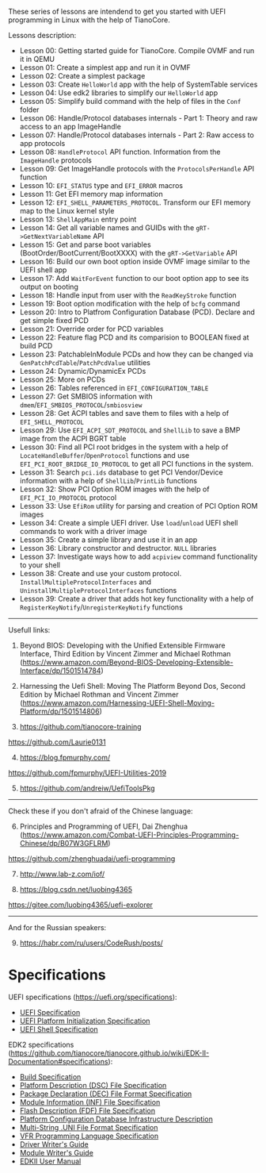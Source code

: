 These series of lessons are intendend to get you started with UEFI programming in Linux with the help of TianoCore.

Lessons description:

- Lesson 00: Getting started guide for TianoCore. Compile OVMF and run it in QEMU
- Lesson 01: Create a simplest app and run it in OVMF
- Lesson 02: Create a simplest package
- Lesson 03: Create `HelloWorld` app with the help of SystemTable services
- Lesson 04: Use edk2 libraries to simplify our `HelloWorld` app
- Lesson 05: Simplify build command with the help of files in the `Conf` folder
- Lesson 06: Handle/Protocol databases internals - Part 1: Theory and raw access to an app ImageHandle
- Lesson 07: Handle/Protocol databases internals - Part 2: Raw access to app protocols
- Lesson 08: `HandleProtocol` API function. Information from the `ImageHandle` protocols
- Lesson 09: Get ImageHandle protocols with the `ProtocolsPerHandle` API function
- Lesson 10: `EFI_STATUS` type and `EFI_ERROR` macros
- Lesson 11: Get EFI memory map information
- Lesson 12: `EFI_SHELL_PARAMETERS_PROTOCOL`. Transform our EFI memory map to the Linux kernel style
- Lesson 13: `ShellAppMain` entry point
- Lesson 14: Get all variable names and GUIDs with the `gRT->GetNextVariableName` API
- Lesson 15: Get and parse boot variables (BootOrder/BootCurrent/BootXXXX) with the `gRT->GetVariable` API
- Lesson 16: Build our own boot option inside OVMF image similar to the UEFI shell app
- Lesson 17: Add `WaitForEvent` function to our boot option app to see its output on booting
- Lesson 18: Handle input from user with the `ReadKeyStroke` function
- Lesson 19: Boot option modification with the help of `bcfg` command
- Lesson 20: Intro to Platfrom Configuration Database (PCD). Declare and get simple fixed PCD
- Lesson 21: Override order for PCD variables
- Lesson 22: Feature flag PCD and its comparision to BOOLEAN fixed at build PCD
- Lesson 23: PatchableInModule PCDs and how they can be changed via `GenPatchPcdTable`/`PatchPcdValue` utilities 
- Lesson 24: Dynamic/DynamicEx PCDs
- Lesson 25: More on PCDs
- Lesson 26: Tables referenced in `EFI_CONFIGURATION_TABLE`
- Lesson 27: Get SMBIOS information with `dmem`/`EFI_SMBIOS_PROTOCOL`/`smbiosview`
- Lesson 28: Get ACPI tables and save them to files with a help of `EFI_SHELL_PROTOCOL`
- Lesson 29: Use `EFI_ACPI_SDT_PROTOCOL` and `ShellLib` to save a BMP image from the ACPI BGRT table
- Lesson 30: Find all PCI root bridges in the system with a help of `LocateHandleBuffer`/`OpenProtocol` functions and use
`EFI_PCI_ROOT_BRIDGE_IO_PROTOCOL` to get all PCI functions in the system.
- Lesson 31: Search `pci.ids` database to get PCI Vendor/Device information with a help of `ShellLib`/`PrintLib` functions
- Lesson 32: Show PCI Option ROM images with the help of `EFI_PCI_IO_PROTOCOL` protocol
- Lesson 33: Use `EfiRom` utility for parsing and creation of PCI Option ROM images 
- Lesson 34: Create a simple UEFI driver. Use `load`/`unload` UEFI shell commands to work with a driver image 
- Lesson 35: Create a simple library and use it in an app
- Lesson 36: Library constructor and destructor. `NULL` libraries
- Lesson 37: Investigate ways how to add `acpiview` command functionality to your shell
- Lesson 38: Create and use your custom protocol. `InstallMultipleProtocolInterfaces` and `UninstallMultipleProtocolInterfaces` functions
- Lesson 39: Create a driver that adds hot key functionality with a help of `RegisterKeyNotify`/`UnregisterKeyNotify` functions

______

Usefull links:
1) Beyond BIOS: Developing with the Unified Extensible Firmware Interface, Third Edition by Vincent Zimmer and Michael Rothman (https://www.amazon.com/Beyond-BIOS-Developing-Extensible-Interface/dp/1501514784)

2) Harnessing the Uefi Shell: Moving The Platform Beyond Dos, Second Edition by Michael Rothman and Vincent Zimmer (https://www.amazon.com/Harnessing-UEFI-Shell-Moving-Platform/dp/1501514806)

3) https://github.com/tianocore-training

https://github.com/Laurie0131

4) https://blog.fpmurphy.com/

https://github.com/fpmurphy/UEFI-Utilities-2019

5) https://github.com/andreiw/UefiToolsPkg

_______

Check these if you don't afraid of the Chinese language:

6) Principles and Programming of UEFI, Dai Zhenghua
(https://www.amazon.com/Combat-UEFI-Principles-Programming-Chinese/dp/B07W3GFLRM)

https://github.com/zhenghuadai/uefi-programming

7) http://www.lab-z.com/iof/

8) https://blog.csdn.net/luobing4365

https://gitee.com/luobing4365/uefi-exolorer

_______

And for the Russian speakers:

9) https://habr.com/ru/users/CodeRush/posts/

# Specifications

UEFI specifications (https://uefi.org/specifications):
- [UEFI Specification](https://uefi.org/sites/default/files/resources/UEFI_Spec_2_9_2021_03_18.pdf)
- [UEFI Platform Initialization Specification](https://uefi.org/sites/default/files/resources/PI_Spec_1_7_A_final_May1.pdf)
- [UEFI Shell Specification](http://www.uefi.org/sites/default/files/resources/UEFI_Shell_2_2.pdf)

EDK2 specifications (https://github.com/tianocore/tianocore.github.io/wiki/EDK-II-Documentation#specifications):
- [Build Specification](https://edk2-docs.gitbook.io/edk-ii-build-specification/)
- [Platform Description (DSC) File Specification](https://edk2-docs.gitbook.io/edk-ii-dsc-specification/)
- [Package Declaration (DEC) File Format Specification](https://edk2-docs.gitbook.io/edk-ii-dec-specification/)
- [Module Information (INF) File Specification](https://edk2-docs.gitbook.io/edk-ii-inf-specification/)
- [Flash Description (FDF) File Specification](https://edk2-docs.gitbook.io/edk-ii-fdf-specification/)
- [Platform Configuration Database Infrastructure Description](https://edk2-docs.gitbook.io/edk-ii-pcd-specification/)
- [Multi-String .UNI File Format Specification](https://edk2-docs.gitbook.io/edk-ii-uni-specification/)
- [VFR Programming Language Specification](https://edk2-docs.gitbook.io/edk-ii-vfr-specification/)
- [Driver Writer's Guide](https://edk2-docs.gitbook.io/edk-ii-uefi-driver-writer-s-guide/)
- [Module Writer's Guide](https://edk2-docs.gitbook.io/edk-ii-module-writer-s-guide/)
- [EDKII User Manual](https://github.com/tianocore-docs/Docs/raw/master/User_Docs/EDK_II_UserManual_0_7.pdf)
